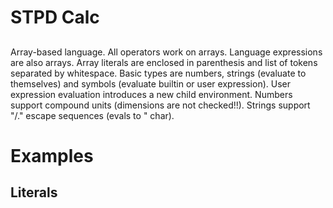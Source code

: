 # STPD Calc

## 
Array-based language. All operators work on arrays. Language expressions are also arrays.
Array literals are enclosed in parenthesis and list of tokens separated by whitespace.
Basic types are numbers, strings (evaluate to themselves) and symbols (evaluate builtin or user expression). User expression evaluation introduces a new child environment.
Numbers support compound units (dimensions are not checked!!). Strings support "/." escape sequences (evals to " char).

# Examples
## Literals